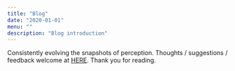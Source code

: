 ```yaml
---
title: "Blog"
date: "2020-01-01"
menu: ""
description: "Blog introduction"
---
```

Consistently evolving the snapshots of perception.
Thoughts / suggestions / feedback welcome at [HERE](https://docs.google.com/forms/d/e/1FAIpQLScwHArJE8Wyxax37RsMhZSSyExXYI0eVP0dryWZinJ_IX3nHA/viewform?embedded=true).
Thank you for reading.
